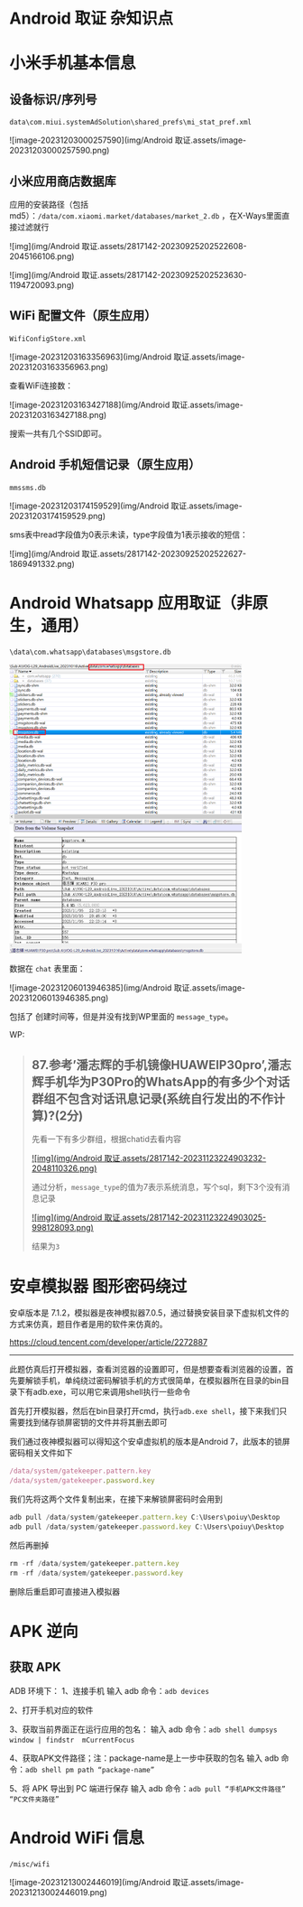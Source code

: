 # Android 取证 杂知识点

# 小米手机基本信息

## 设备标识/序列号

`data\com.miui.systemAdSolution\shared_prefs\mi_stat_pref.xml`

![image-20231203000257590](img/Android 取证.assets/image-20231203000257590.png)

## 小米应用商店数据库

应用的安装路径（包括md5）：`/data/com.xiaomi.market/databases/market_2.db` ，在X-Ways里面直接过滤就行

![img](img/Android 取证.assets/2817142-20230925202522608-2045166106.png)

![img](img/Android 取证.assets/2817142-20230925202523630-1194720093.png)

## WiFi 配置文件（原生应用）

`WifiConfigStore.xml`

![image-20231203163356963](img/Android 取证.assets/image-20231203163356963.png)

查看WiFi连接数：

![image-20231203163427188](img/Android 取证.assets/image-20231203163427188.png)

搜索一共有几个SSID即可。

## Android 手机短信记录（原生应用）

`mmssms.db`

![image-20231203174159529](img/Android 取证.assets/image-20231203174159529.png)

sms表中read字段值为0表示未读，type字段值为1表示接收的短信：

![img](img/Android 取证.assets/2817142-20230925202522627-1869491332.png)



# Android Whatsapp 应用取证（非原生，通用）

`\data\com.whatsapp\databases\msgstore.db`

<img src="img/Android 取证.assets/image-20231206013904904.png" alt="image-20231206013904904" style="zoom:50%;" />

数据在 `chat` 表里面：

![image-20231206013946385](img/Android 取证.assets/image-20231206013946385.png)

包括了 创建时间等，但是并没有找到WP里面的 `message_type`。

WP:

> ## 87.参考’潘志辉的手机镜像HUAWEIP30pro’,潘志辉手机华为P30Pro的WhatsApp的有多少个对话群组不包含对话讯息记录(系统自行发出的不作计算)?(2分)
>
> 先看一下有多少群组，根据chatid去看内容
>
> [![img](img/Android 取证.assets/2817142-20231123224903232-2048110326.png)](https://img2023.cnblogs.com/blog/2817142/202311/2817142-20231123224903232-2048110326.png)
>
> 通过分析，`message_type`的值为7表示系统消息，写个sql，剩下3个没有消息记录
>
> [![img](img/Android 取证.assets/2817142-20231123224903025-998128093.png)](https://img2023.cnblogs.com/blog/2817142/202311/2817142-20231123224903025-998128093.png)
>
> 结果为`3`



# 安卓模拟器 图形密码绕过

安卓版本是 7.1.2，模拟器是夜神模拟器7.0.5，通过替换安装目录下虚拟机文件的方式来仿真，题目作者是用的软件来仿真的。

https://cloud.tencent.com/developer/article/2272887

---

此题仿真后打开模拟器，查看浏览器的设置即可，但是想要查看浏览器的设置，首先要解锁手机，单纯绕过密码解锁手机的方式很简单，在模拟器所在目录的bin目录下有adb.exe，可以用它来调用shell执行一些命令

首先打开模拟器，然后在bin目录打开cmd，执行`adb.exe shell`，接下来我们只需要找到储存锁屏密钥的文件并将其删去即可

我们通过夜神模拟器可以得知这个安卓虚拟机的版本是Android 7，此版本的锁屏密码相关文件如下

```javascript
/data/system/gatekeeper.pattern.key
/data/system/gatekeeper.password.key
```

我们先将这两个文件复制出来，在接下来解锁屏密码时会用到

```javascript
adb pull /data/system/gatekeeper.pattern.key C:\Users\poiuy\Desktop
adb pull /data/system/gatekeeper.password.key C:\Users\poiuy\Desktop
```

然后再删掉

```javascript
rm -rf /data/system/gatekeeper.pattern.key
rm -rf /data/system/gatekeeper.password.key
```

删除后重启即可直接进入模拟器

# APK 逆向

## 获取 APK

ADB 环境下：
1、连接手机
输入 adb 命令：`adb devices`

2、打开手机对应的软件

3、获取当前界面正在运行应用的包名：
输入 adb 命令：`adb shell dumpsys window | findstr  mCurrentFocus`

4、获取APK文件路径；注：package-name是上一步中获取的包名
输入 adb 命令：`adb shell pm path “package-name”`     

5、将 APK 导出到 PC 端进行保存
输入 adb 命令：`adb pull “手机APK文件路径” “PC文件夹路径”`



# Android WiFi 信息

`/misc/wifi`

![image-20231213002446019](img/Android 取证.assets/image-20231213002446019.png)